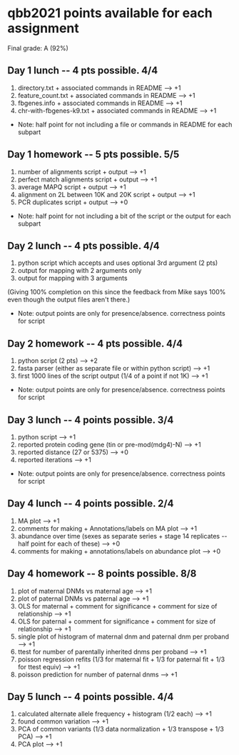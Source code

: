 # qbb2021 points available for each assignment

Final grade: A (92%)

## Day 1 lunch -- 4 pts possible. 4/4

1. directory.txt + associated commands in README --> +1
2. feature_count.txt + associated commands in README --> +1
3. fbgenes.info + associated commands in README --> +1
4. chr-with-fbgenes-k9.txt + associated commands in README --> +1

* Note: half point for not including a file or commands in README for each subpart

## Day 1 homework -- 5 pts possible. 5/5

1. number of alignments script + output --> +1
2. perfect match alignments script + output --> +1
3. average MAPQ script + output --> +1
4. alignment on 2L between 10K and 20K script + output --> +1
5. PCR duplicates script + output --> +0

* Note: half point for not including a bit of the script or the output for each subpart

## Day 2 lunch -- 4 pts possible. 4/4

1. python script which accepts and uses optional 3rd argument (2 pts)
2. output for mapping with 2 arguments only
3. output for mapping with 3 arguments

(Giving 100% completion on this since the feedback from Mike says 100% even though the output files aren't there.)

* Note: output points are only for presence/absence. correctness points for script

## Day 2 homework -- 4 pts possible. 4/4

1. python script (2 pts) --> +2
2. fasta parser (either as separate file or within python script) --> +1
3. first 1000 lines of the script output (1/4 of a point if not 1K) --> +1

* Note: output points are only for presence/absence. correctness points for script

## Day 3 lunch -- 4 points possible. 3/4

1. python script --> +1
2. reported protein coding gene (tin or pre-mod(mdg4)-N) --> +1
3. reported distance (27 or 5375) --> +0
4. reported iterations --> +1

* Note: output points are only for presence/absence. correctness points for script

## Day 4 lunch -- 4 points possible. 2/4

1. MA plot --> +1
2. comments for making + Annotations/labels on MA plot --> +1
3. abundance over time (sexes as separate series + stage 14 replicates -- half point for each of these) --> +0
4. comments for making + annotations/labels on abundance plot --> +0

## Day 4 homework -- 8 points possible. 8/8

1. plot of maternal DNMs vs maternal age --> +1
2. plot of paternal DNMs vs paternal age --> +1
3. OLS for maternal + comment for significance + comment for size of relationship --> +1
4. OLS for paternal + comment for significance + comment for size of relationship --> +1
5. single plot of histogram of maternal dnm and paternal dnm per proband --> +1
6. ttest for number of parentally inherited dnms per proband --> +1
7. poisson regression refits (1/3 for maternal fit + 1/3 for paternal fit + 1/3 for ttest equiv) --> +1
8. poisson prediction for number of paternal dnms --> +1

## Day 5 lunch -- 4 points possible. 4/4

1. calculated alternate allele frequency + histogram (1/2 each) --> +1
2. found common variation --> +1
3. PCA of common variants (1/3 data normalization + 1/3 transpose + 1/3 PCA) --> +1
4. PCA plot --> +1
